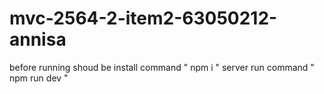 # mvc-2564-2-item2-63050212-annisa
before running shoud be install command " npm i "
server run command " npm run dev "
